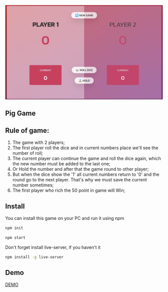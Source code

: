 <img src="src/media/PigGame.png" width="600px" />

## Pig Game 

## Rule of game:
1. The game with 2 players;
2. The first player roll the dice and in current numbers place we'll see the number of roll;
3. The current player can continue the game and roll the dice again, which the new number must be added to the last one;
4. Or Hold the number and after that the game round to other player; 
5. But when the dice show the '1' all current numbers return to '0' and the round go to the next player. That's why we must save the current number sometimes;
6. The first player who rich the 50 point in game will Win;


## Install

You can install this game on your PC and run it using npm

```sh
npm init
```

```sh
npm start
```

Don't forget install live-server, if you haven't it
```sh
npm install -g live-server
```

## Demo
<a href="https://soltonanna.github.io/pig_game/" target="blank"> DEMO </a>